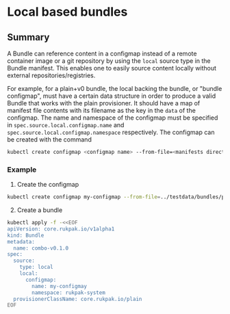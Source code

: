 # Local based bundles

## Summary

A Bundle can reference content in a configmap instead of a remote container image or a git repository by using the
`local` source type in the Bundle manifest. This enables one to easily source content locally without external repositories/registries.

For example, for a plain+v0 bundle, the local backing the bundle, or "bundle configmap", must have a certain
data structure in order to produce a valid Bundle that works with the plain provisioner. It should have a map of manifest file contents with its filename as the key
in the `data` of the configmap.
The name and namespace of the configmap must be specified in `spec.source.local.configmap.name` and `spec.source.local.configmap.namespace` respectively.
The configmap can be created with the command
```bash
kubectl create configmap <configmap name> --from-file=<manifests directory>
```

### Example

1. Create the configmap
``` bash
kubectl create configmap my-configmap --from-file=../testdata/bundles/plain-v0/valid/manifests -n rukpak-system
```

2. Create a bundle

```bash
kubectl apply -f -<<EOF
apiVersion: core.rukpak.io/v1alpha1
kind: Bundle
metadata:
  name: combo-v0.1.0
spec:
  source:
    type: local
    local:
      configmap:
        name: my-configmay
        namespace: rukpak-system
  provisionerClassName: core.rukpak.io/plain
EOF
```

